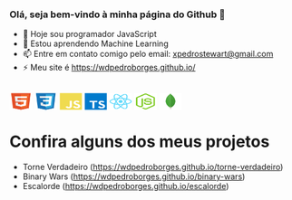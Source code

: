 ### Olá, seja bem-vindo à minha página do Github 👋

- 🔭 Hoje sou programador JavaScript
- 🌱 Estou aprendendo Machine Learning
- 📫 Entre em contato comigo pelo email: xpedrostewart@gmail.com
- ⚡ Meu site é https://wdpedroborges.github.io/

<div style="display: inline_block"><br>
  <img align="center" alt="Pedro-HTML" height="30" width="40" src="https://raw.githubusercontent.com/devicons/devicon/master/icons/html5/html5-original.svg">
  <img align="center" alt="Rafa-CSS" height="30" width="40" src="https://raw.githubusercontent.com/devicons/devicon/master/icons/css3/css3-original.svg">
  <img align="center" alt="Pedro-Js" height="30" width="40" src="https://raw.githubusercontent.com/devicons/devicon/master/icons/javascript/javascript-plain.svg">
  <img align="center" alt="Pedro-Ts" height="30" width="40" src="https://raw.githubusercontent.com/devicons/devicon/master/icons/typescript/typescript-plain.svg">
  <img align="center" alt="Pedro-React" height="30" width="40" src="https://raw.githubusercontent.com/devicons/devicon/master/icons/react/react-original.svg">
  <img align="center" alt="Pedro-NodeJS" height="30" width="40" src="https://github.com/devicons/devicon/blob/master/icons/nodejs/nodejs-original.svg">
  <img align="center" alt="Pedro-MongoDB" height="30" width="40" src="https://github.com/devicons/devicon/blob/master/icons/mongodb/mongodb-original.svg">
</div>

# Confira alguns dos meus projetos

- Torne Verdadeiro (https://wdpedroborges.github.io/torne-verdadeiro)
- Binary Wars (https://wdpedroborges.github.io/binary-wars)
- Escalorde (https://wdpedroborges.github.io/escalorde)
